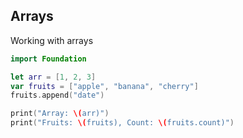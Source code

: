 <!-- METADATA
{
  "title": "Swift Arrays",
  "tags": [
    "swift",
    "arrays"
  ],
  "language": "swift"
}
-->

## Arrays
Working with arrays
```swift
import Foundation

let arr = [1, 2, 3]
var fruits = ["apple", "banana", "cherry"]
fruits.append("date")

print("Array: \(arr)")
print("Fruits: \(fruits), Count: \(fruits.count)")
```
